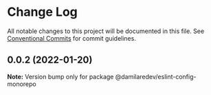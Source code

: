 # Change Log

All notable changes to this project will be documented in this file.
See [Conventional Commits](https://conventionalcommits.org) for commit guidelines.

## 0.0.2 (2022-01-20)

**Note:** Version bump only for package @damilaredev/eslint-config-monorepo
